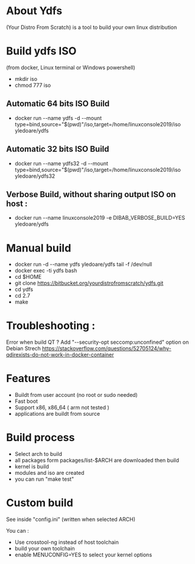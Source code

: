 # About Ydfs

(Your Distro From Scratch) is a tool to build your own linux distribution 

# Build ydfs ISO

(from docker, Linux terminal or Windows powershell)

* mkdir iso
* chmod 777 iso

## Automatic 64 bits ISO Build

* docker run --name ydfs -d --mount type=bind,source="$(pwd)"/iso,target=/home/linuxconsole2019/iso  yledoare/ydfs 

## Automatic 32 bits ISO Build

* docker run --name ydfs32 -d --mount type=bind,source="$(pwd)"/iso,target=/home/linuxconsole2019/iso  yledoare/ydfs32

## Verbose Build, without sharing output ISO on host :

* docker run --name linuxconsole2019 -e DIBAB_VERBOSE_BUILD=YES yledoare/ydfs

# Manual build


* docker run -d --name ydfs yledoare/ydfs tail -f /dev/null
* docker exec -ti ydfs bash
* cd $HOME
* git clone https://bitbucket.org/yourdistrofromscratch/ydfs.git
* cd ydfs
* cd 2.7
* make 

# Troubleshooting :

Error when build QT ?
Add "--security-opt seccomp:unconfined" option on Debian Strech
https://stackoverflow.com/questions/52705124/why-qdirexists-do-not-work-in-docker-container


# Features 

* Buildt from user account (no root or sudo needed)
* Fast boot
* Support x86, x86_64 ( arm not tested )
* applications are buildt from source

# Build process 
* Select arch to build
* all packages form packages/list-$ARCH are downloaded then build
* kernel is build
* modules and iso are created
* you can run "make test"

# Custom build

See inside "config.ini" (written when selected ARCH)

You can :

  * Use crosstool-ng instead of host toolchain
  * build your own toolchain
  * enable MENUCONFIG=YES to select your kernel options
